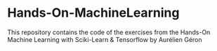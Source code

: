 # Hands-On-MachineLearning
This repository contains the code of the exercises from the Hands-On Machine Learning with Sciki-Learn &amp; Tensorflow by Aurélien Géron
